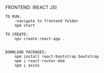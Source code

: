 FRONTEND: (REACT JS)

    TO RUN:
        -navigate to frontend folder
        npm start

    TO CREATE:
        npx create-react-app .


    DOWNLOAD PACKAGES:
        npm install react-bootstrap bootstrap
        npm i react-router-dom
        npm i axios
